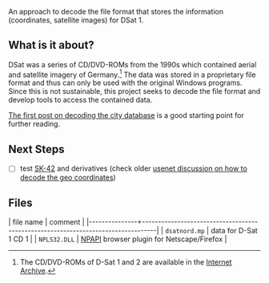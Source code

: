 An approach to decode the file format that stores the information
(coordinates, satellite images) for DSat 1.

## What is it about?

DSat was a series of CD/DVD-ROMs from the 1990s which contained aerial
and satellite imagery of Germany.[^1] The data was stored in a proprietary
file format and thus can only be used with the original Windows
programs. Since this is not sustainable, this project seeks to decode
the file format and develop tools to access the contained data.

[The first post on decoding the city
database](/2005/03/26/decoding-the-city-database.html) is a good
starting point for further reading.

[^1]: The CD/DVD-ROMs of D-Sat 1 and 2 are available in the [Internet
    Archive](https://archive.org/details/software).

## Next Steps

- [ ] test
  [SK-42](https://en.wikipedia.org/wiki/SK-42_reference_system) and
  derivatives (check older [usenet discussion on how to decode the geo
  coordinates](https://groups.google.com/g/de.org.ccc/c/xlaNafyxmrM/m/hXZj7J5ksc8J))

## Files

| file name     | comment                                                                          |
|---------------+----------------------------------------------------------------------------------|
| `dsatnord.mp` | data for D-Sat 1 CD 1                                                            |
| `NPLS32.DLL`  | [NPAPI](https://en.wikipedia.org/wiki/NPAPI) browser plugin for Netscape/Firefox |
